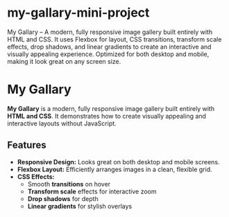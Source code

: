# my-gallary-mini-project
My Gallary – A modern, fully responsive image gallery built entirely with HTML and CSS. It uses Flexbox for layout, CSS transitions, transform scale effects, drop shadows, and linear gradients to create an interactive and visually appealing experience. Optimized for both desktop and mobile, making it look great on any screen size.

# My Gallary

**My Gallary** is a modern, fully responsive image gallery built entirely with **HTML and CSS**. It demonstrates how to create visually appealing and interactive layouts without JavaScript.  

## Features

- **Responsive Design:** Looks great on both desktop and mobile screens.  
- **Flexbox Layout:** Efficiently arranges images in a clean, flexible grid.  
- **CSS Effects:**  
  - Smooth **transitions** on hover  
  - **Transform scale** effects for interactive zoom  
  - **Drop shadows** for depth  
  - **Linear gradients** for stylish overlays  

